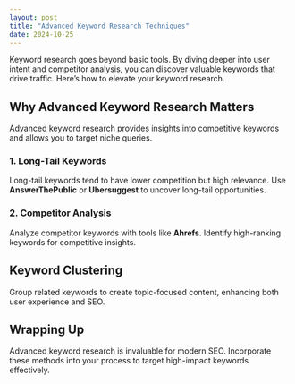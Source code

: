 ```yaml
---
layout: post
title: "Advanced Keyword Research Techniques"
date: 2024-10-25
---
```


Keyword research goes beyond basic tools. By diving deeper into user intent and competitor analysis, you can discover valuable keywords that drive traffic. Here’s how to elevate your keyword research.

## Why Advanced Keyword Research Matters

Advanced keyword research provides insights into competitive keywords and allows you to target niche queries.

### 1. Long-Tail Keywords

Long-tail keywords tend to have lower competition but high relevance. Use **AnswerThePublic** or **Ubersuggest** to uncover long-tail opportunities.

### 2. Competitor Analysis

Analyze competitor keywords with tools like **Ahrefs**. Identify high-ranking keywords for competitive insights.

## Keyword Clustering

Group related keywords to create topic-focused content, enhancing both user experience and SEO.

## Wrapping Up

Advanced keyword research is invaluable for modern SEO. Incorporate these methods into your process to target high-impact keywords effectively.
